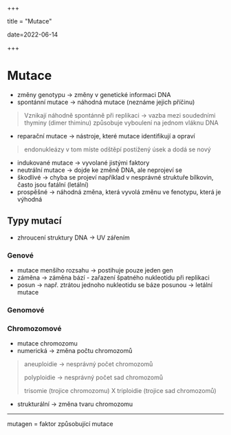 +++

title = "Mutace"

date=2022-06-14

+++

# Mutace

- změny genotypu $\to$ změny v genetické informaci DNA
- spontánní mutace $\to$ náhodná mutace (neznáme jejich příčinu)

> Vznikají náhodně spontánně při replikaci $\to$ vazba mezi soudedními thyminy (dimer thiminu) způsobuje vyboulení na jednom vláknu DNA

- reparační mutace $\to$ nástroje, které mutace identifikují a opraví

> endonukleázy v tom míste odštěpí postižený úsek a dodá  se nový

- indukované mutace $\to$ vyvolané jistými faktory
- neutrální mutace $\to$ dojde ke změně DNA, ale neprojeví se
- škodlivé $\to$  chyba se projeví například v nesprávné struktuře bílkovin, často jsou fatální (letální)
- prospěšné $\to$ náhodná změna, která vyvolá změnu ve fenotypu, která je výhodná

## Typy mutací

- zhroucení struktury DNA $\to$ UV zářením

### Genové

- mutace menšího rozsahu $\to$ postihuje pouze jeden gen
- záměna $\to$ záměna bází - zařazení špatného nukleotidu při replikaci
- posun $\to$ např. ztrátou jednoho nukleotidu se báze posunou $\to$ letální mutace

### Genomové 

### Chromozomové

- mutace chromozomu
- numerická $\to$ změna počtu chromozomů

> aneuploidie $\to$ nesprávný počet chromozomů <br>
>
> polyploidie $\to$ nesprávný počet sad chromozomů <br>
>
> trisomie (trojice chromozomu) X triploidie (trojice sad chromozomů)

- strukturální $\to$ změna tvaru chromozomu

---

mutagen = faktor způsobující mutace